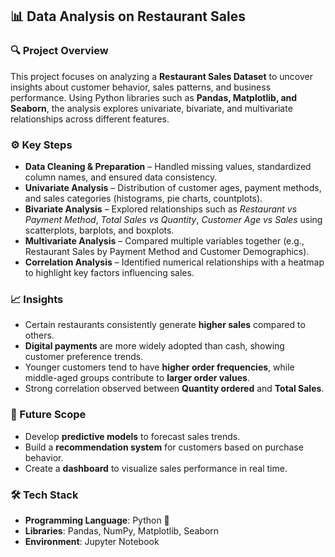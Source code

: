
## 📊 Data Analysis on Restaurant Sales

### 🔍 Project Overview

This project focuses on analyzing a **Restaurant Sales Dataset** to uncover insights about customer behavior, sales patterns, and business performance. Using Python libraries such as **Pandas, Matplotlib, and Seaborn**, the analysis explores univariate, bivariate, and multivariate relationships across different features.

### ⚙️ Key Steps

* **Data Cleaning & Preparation** – Handled missing values, standardized column names, and ensured data consistency.
* **Univariate Analysis** – Distribution of customer ages, payment methods, and sales categories (histograms, pie charts, countplots).
* **Bivariate Analysis** – Explored relationships such as *Restaurant vs Payment Method*, *Total Sales vs Quantity*, *Customer Age vs Sales* using scatterplots, barplots, and boxplots.
* **Multivariate Analysis** – Compared multiple variables together (e.g., Restaurant Sales by Payment Method and Customer Demographics).
* **Correlation Analysis** – Identified numerical relationships with a heatmap to highlight key factors influencing sales.

### 📈 Insights

* Certain restaurants consistently generate **higher sales** compared to others.
* **Digital payments** are more widely adopted than cash, showing customer preference trends.
* Younger customers tend to have **higher order frequencies**, while middle-aged groups contribute to **larger order values**.
* Strong correlation observed between **Quantity ordered** and **Total Sales**.

### 🚀 Future Scope

* Develop **predictive models** to forecast sales trends.
* Build a **recommendation system** for customers based on purchase behavior.
* Create a **dashboard** to visualize sales performance in real time.

### 🛠️ Tech Stack

* **Programming Language**: Python 🐍
* **Libraries**: Pandas, NumPy, Matplotlib, Seaborn
* **Environment**: Jupyter Notebook

